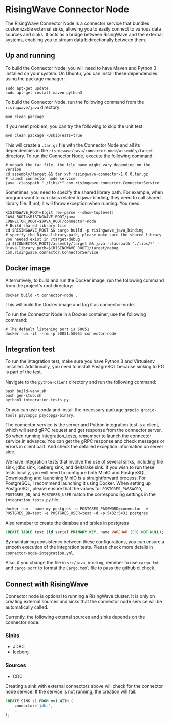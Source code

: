 # RisingWave Connector Node

The RisingWave Connector Node is a connector service that bundles customizable external sinks, allowing you to easily connect to various data sources and sinks. It acts as a bridge between RisingWave and the external systems, enabling you to stream data bidirectionally between them.

## Up and running

To build the Connector Node, you will need to have Maven and Python 3 installed on your system. On Ubuntu, you can install these dependencies using the package manager:

```
sudo apt-get update
sudo apt-get install maven python3
```
To build the Connector Node, run the following command from the `risingwave/java` directory:

```
mvn clean package
```
If you meet problem, you can try the following to skip the unit test:

```
mvn clean package -DskipTests=true
```

This will create a `.tar.gz` file with the Connector Node and all its dependencies in the `risingwave/java/connector-node/assembly/target` directory. To run the Connector Node, execute the following command:

```
# unpack the tar file, the file name might vary depending on the version
cd assembly/target && tar xvf risingwave-connector-1.0.0.tar.gz 
# launch connector node service
java -classpath "./libs/*" com.risingwave.connector.ConnectorService
```

Sometimes, you need to specify the shared library path. For example, when program want to run class related to java-binding, they need to call shared library file. If not, it will throw exception when running. You need:

```
RISINGWAVE_ROOT=$(git rev-parse --show-toplevel)
JAVA_ROOT=$RISINGWAVE_ROOT/java
CONNECTOR_ROOT=$JAVA_ROOT/connector-node
# Build shared library file
cd $RISINGWAVE_ROOT && cargo build -p risingwave_java_binding
# specify the Djava.library.path, please make sure the shared library you needed exist in /target/debug
cd ${CONNECTOR_ROOT}/assembly/target && java -classpath "./libs/*" -Djava.library.path=${RISINGWAVE_ROOT}/target/debug com.risingwave.connector.ConnectorService
```

## Docker image
Alternatively, to build and run the Docker image, run the following command from the project's root directory:

```
docker build -t connector-node .
```

This will build the Docker image and tag it as connector-node.

To run the Connector Node in a Docker container, use the following command:

```
# The default listening port is 50051
docker run -it --rm -p 50051:50051 connector-node
```

## Integration test

To run the integration test, make sure you have Python 3 and Virtualenv installed. Additionally, you need to install PostgreSQL because sinking to PG is part of the test.

Navigate to the `python-client` directory and run the following command:

```
bash build-venv.sh
bash gen-stub.sh
python3 integration_tests.py
```

Or you can use conda and install the necessary package `grpcio grpcio-tools psycopg2 psycopg2-binary`. 

The connector service is the server and Python integration test is a client, which will send gRPC request and get response from the connector server. So when running integration_tests, remember to launch the connector service in advance. You can get the gRPC response and check messages or errors in client part. And check the detailed exception information on server side.

We have integration tests that involve the use of several sinks, including file sink, jdbc sink, iceberg sink, and deltalake sink. If you wish to run these tests locally, you will need to configure both MinIO and PostgreSQL. 
Downloading and launching MinIO is a straightforward process. For PostgreSQL, I recommend launching it using Docker. When setting up PostgreSQL, please ensure that the values for `POSTGRES_PASSWORD`, `POSTGRES_DB`, and `POSTGRES_USER` match the corresponding settings in the `integration_tests.py` file.

```shell
docker run --name my-postgres -e POSTGRES_PASSWORD=connector -e POSTGRES_DB=test -e POSTGRES_USER=test -d -p 5432:5432 postgres
```
Also remeber to create the databse and tables in postgress

```sql
CREATE TABLE test (id serial PRIMARY KEY, name VARCHAR (50) NOT NULL);
```

By maintaining consistency between these configurations, you can ensure a smooth execution of the integration tests. Please check more details in `connector-node-integration.yml`.

Also, if you change the file in `src/java_binding`, remeber to use `cargo fmt` and `cargo sort` to format the `Cargo.toml` file to pass the github ci check.

## Connect with RisingWave

Connector node is optional to running a RisingWave cluster. It is only on creating external sources and sinks that the connector node service will be automatically called.

Currently, the following external sources and sinks depends on the connector node:

### Sinks
- JDBC
- Iceberg

### Sources
- CDC

Creating a sink with external connectors above will check for the connector node service. If the service is not running, the creation will fail. 

```sql
CREATE SINK s1 FROM mv1 WITH (
    connector='jdbc',
    ...
);
```
